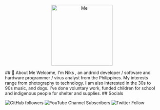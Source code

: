 <p align="center">
  <img width="200" src="https://i.imgur.com/xGhUXXK.png" alt="Me">
</p>
## 🚀 About Me
Welcome, I'm Niks , an android developer / software and hardware programmer / virus analyst from the Philippines. My interests range from photography to technology. I am also interested in the 30s to 90s music, and dogs. I've done voluntary work, funded children for school and indigenous people for shelter and supplies.
## Socials

![GitHub followers](https://img.shields.io/github/followers/justjuannicolas?style=social)
![YouTube Channel Subscribers](https://img.shields.io/youtube/channel/subscribers/UC0IIHMtA_X6-bSv-Gj07HLw?style=social)
![Twitter Follow](https://img.shields.io/twitter/follow/ihassorethroat?style=social)
